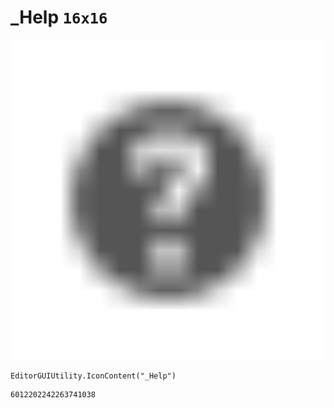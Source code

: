 # _Help `16x16`
<img src="/img/_Help.png" width=512 height=512>

``` CSharp
EditorGUIUtility.IconContent("_Help")
```
```
6012202242263741038
```
